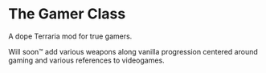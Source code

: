 ﻿# The Gamer Class

A dope Terraria mod for true gamers.

Will soon&trade; add various weapons along vanilla progression centered around gaming and various references to videogames.
